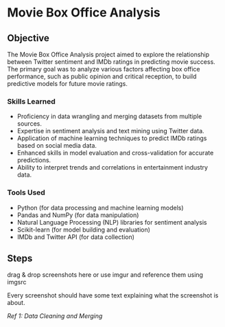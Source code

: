# Movie Box Office Analysis

## Objective
The Movie Box Office Analysis project aimed to explore the relationship between Twitter sentiment and IMDb ratings in predicting movie success. The primary goal was to analyze various factors affecting box office performance, such as public opinion and critical reception, to build predictive models for future movie ratings.

### Skills Learned
- Proficiency in data wrangling and merging datasets from multiple sources.
- Expertise in sentiment analysis and text mining using Twitter data.
- Application of machine learning techniques to predict IMDb ratings based on social media data.
- Enhanced skills in model evaluation and cross-validation for accurate predictions.
- Ability to interpret trends and correlations in entertainment industry data.

### Tools Used
- Python (for data processing and machine learning models)
- Pandas and NumPy (for data manipulation)
- Natural Language Processing (NLP) libraries for sentiment analysis
- Scikit-learn (for model building and evaluation)
- IMDb and Twitter API (for data collection)

## Steps
drag & drop screenshots here or use imgur and reference them using imgsrc

Every screenshot should have some text explaining what the screenshot is about.

*Ref 1: Data Cleaning and Merging*
